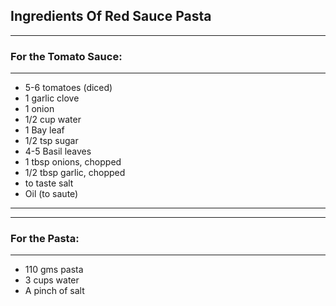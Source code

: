 ## Ingredients Of Red Sauce Pasta
*** 
### For the Tomato Sauce:
***
* 5-6 tomatoes (diced)
* 1 garlic clove
* 1 onion
* 1/2 cup water
* 1 Bay leaf
* 1/2 tsp sugar
* 4-5 Basil leaves
* 1 tbsp onions, chopped
* 1/2 tbsp garlic, chopped
* to taste salt
* Oil (to saute)
***
***
### For the Pasta:
***
* 110 gms pasta
* 3 cups water
* A pinch of salt

